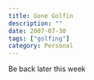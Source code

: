 ```yaml
---
title: Gone Golfin
description: ""
date: 2007-07-30
tags: ["golfing"]
category: Personal
---
```



<p>Be back later this week</p>
